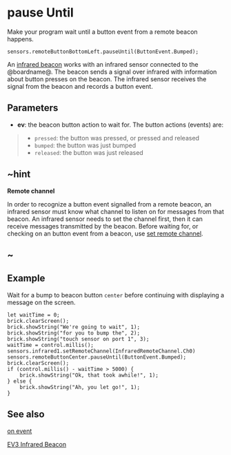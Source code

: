 # pause Until

Make your program wait until a button event from a remote beacon happens.

```sig
sensors.remoteButtonBottomLeft.pauseUntil(ButtonEvent.Bumped);
```

An [infrared beacon][lego beacon] works with an infrared sensor connected to the @boardname@. The beacon sends a signal over infrared with information about button presses on the beacon. The infrared sensor receives the signal from the beacon and records a button event.

## Parameters

* **ev**: the beacon button action to wait for. The button actions (events) are:
> * ``pressed``: the button was pressed, or pressed and released
> * ``bumped``: the button was just bumped
> * ``released``: the button was just released

## ~hint

**Remote channel**

In order to recognize a button event signalled from a remote beacon, an infrared sensor must know what channel to listen on for messages from that beacon. An infrared sensor needs to set the channel first, then it can receive messages transmitted by the beacon. Before waiting for, or checking on an button event from a beacon, use [set remote channel](/reference/sensors/beacon/set-remote-channel).

## ~

## Example

Wait for a bump to beacon button `center` before continuing with displaying a message on the screen.

```blocks
let waitTime = 0;
brick.clearScreen();
brick.showString("We're going to wait", 1);
brick.showString("for you to bump the", 2);
brick.showString("touch sensor on port 1", 3);
waitTime = control.millis();
sensors.infrared1.setRemoteChannel(InfraredRemoteChannel.Ch0)
sensors.remoteButtonCenter.pauseUntil(ButtonEvent.Bumped);
brick.clearScreen();
if (control.millis() - waitTime > 5000) {
    brick.showString("Ok, that took awhile!", 1);
} else {
    brick.showString("Ah, you let go!", 1);
}
```

## See also

[on event](/reference/sensors/beacon/on-event)

[EV3 Infrared Beacon][lego beacon]

[lego beacon]: https://education.lego.com/en-us/products/ev3-infrared-beacon/45508